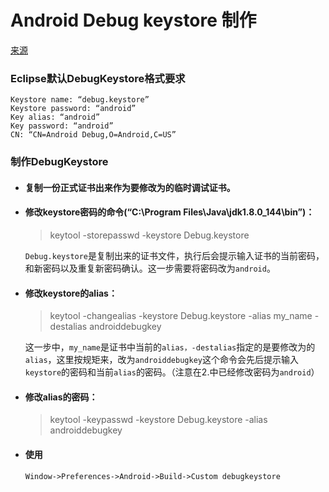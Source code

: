 # Android Debug keystore 制作

[来源](http://blog.csdn.net/superbigcupid/article/details/48230675)

### Eclipse默认DebugKeystore格式要求

	Keystore name: “debug.keystore”
	Keystore password: “android”
	Key alias: “android”
	Key password: “android”
	CN: “CN=Android Debug,O=Android,C=US”

### 制作DebugKeystore

- #### 复制一份正式证书出来作为要修改为的临时调试证书。

- #### 修改keystore密码的命令(“C:\Program Files\Java\jdk1.8.0_144\bin”)：

  > keytool -storepasswd -keystore Debug.keystore 

  `Debug.keystore`是复制出来的证书文件，执行后会提示输入证书的当前密码，和新密码以及重复新密码确认。这一步需要将密码改为`android`。


- #### 修改keystore的alias：

  > keytool -changealias -keystore Debug.keystore -alias my_name -destalias androiddebugkey

  这一步中，`my_name`是证书中当前的`alias，-destalias`指定的是要修改为的`alias`，这里按规矩来，改为`androiddebugkey`这个命令会先后提示输入`keystore`的密码和当前`alias`的密码。（注意在2.中已经修改密码为`android`）


- #### 修改alias的密码：

  > keytool -keypasswd -keystore Debug.keystore -alias androiddebugkey


- #### 使用

  `Window->Preferences->Android->Build->Custom debugkeystore`